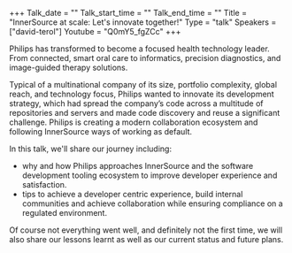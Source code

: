 +++
Talk_date = ""
Talk_start_time = ""
Talk_end_time = ""
Title = "InnerSource at scale: Let's innovate together!"
Type = "talk"
Speakers = ["david-terol"]
Youtube = "Q0mY5_fgZCc"
+++

Philips has transformed to become a focused health technology leader. From connected, smart oral care to informatics, precision diagnostics, and image-guided therapy solutions.

Typical of a multinational company of its size, portfolio complexity, global reach, and technology focus, Philips wanted to innovate its development strategy, which had spread the company’s code across a multitude of repositories and servers and made code discovery and reuse a significant challenge. Philips is creating a modern collaboration ecosystem and following InnerSource ways of working as default.

In this talk, we'll share our journey including:
- why and how Philips approaches InnerSource and the software development tooling ecosystem to improve developer experience and satisfaction.
- tips to achieve a developer centric experience, build internal communities and achieve collaboration while ensuring compliance on a regulated environment.

Of course not everything went well, and definitely not the first time, we will also share our lessons learnt as well as our current status and future plans.
